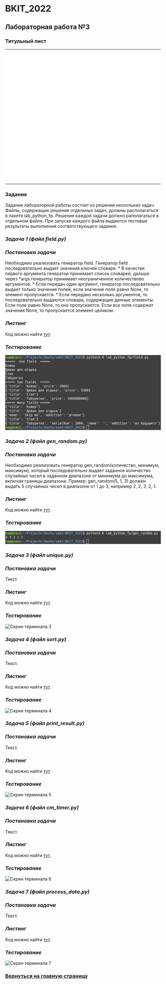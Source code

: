 # BKIT_2022
## Лабораторная работа №3
### Титульный лист
---
![titlePage](titlePage/titlePage.svg)

---
### Задание
Задание лабораторной работы состоит из решения нескольких задач.
Файлы, содержащие решения отдельных задач, должны располагаться в пакете lab_python_fp. Решение каждой задачи должно раполагаться в отдельном файле.
При запуске каждого файла выдаются тестовые результаты выполнения соответствующего задания.
### *Задача 1 (файл field.py)*
### *Постановка задачи*
Необходимо реализовать генератор field. Генератор field последовательно выдает значения ключей словаря.
	* В качестве первого аргумента генератор принимает список словарей, дальше через \*args генератор принимает неограниченное количествово аргументов.
	* Если передан один аргумент, генератор последовательно выдает только значения полей, если значение поля равно None, то элемент пропускается.
	* Если передано несколько аргументов, то последовательно выдаются словари, содержащие данные элементы. Если поле равно None, то оно пропускается. Если все поля содержат значения None, то пропускается элемент целиком.
### *Листинг*
Код можно найти [тут](/lab_python_fp/field.py).
### *Тестирование*
![Скрин терминала 1](/images/screen1.png)
### *Задача 2 (файл gen_random.py)*
### *Постановка задачи*
Необходимо реализовать генератор gen_random(количество, минимум, максимум), который последовательно выдает заданное количество случайных чисел в заданном диапазоне от минимума до максимума, включая границы диапазона. Пример:
gen_random(5, 1, 3) должен выдать 5 случайных чисел в диапазоне от 1 до 3, например 2, 2, 3, 2, 1.
### *Листинг*
Код можно найти [тут](/lab_python_fp/gen_random.py).
### *Тестирование*
![Скрин терминала 2](/images/screen2.png)
### *Задача 3 (файл unique.py)*
### *Постановка задачи*
Текст.
### *Листинг*
Код можно найти [тут](/lab_python_fp/unique.py).
### *Тестирование*
![Скрин терминала 3](/images/screen3.png)
### *Задача 4 (файл sort.py)*
### *Постановка задачи*
Текст.
### *Листинг*
Код можно найти [тут](/lab_python_fp/sort.py).
### *Тестирование*
![Скрин терминала 4](/images/screen4.png)
### *Задача 5 (файл print_result.py)*
### *Постановка задачи*
Текст.
### *Листинг*
Код можно найти [тут](/lab_python_fp/print_result.py).
### *Тестирование*
![Скрин терминала 5](/images/screen5.png)
### *Задача 6 (файл cm_timer.py)*
### *Постановка задачи*
Текст.
### *Листинг*
Код можно найти [тут](/lab_python_fp/cm_timer.py).
### *Тестирование*
![Скрин терминала 6](/images/screen6.png)
### *Задача 7 (файл process_data.py)*
### *Постановка задачи*
Текст.
### *Листинг*
Код можно найти [тут](/lab_python_fp/process_data.py).
### *Тестирование*
![Скрин терминала 7](/images/screen7.png)
### [Вернуться на главную страницу](https://github.com/NikolayB800H/BKIT_2022)